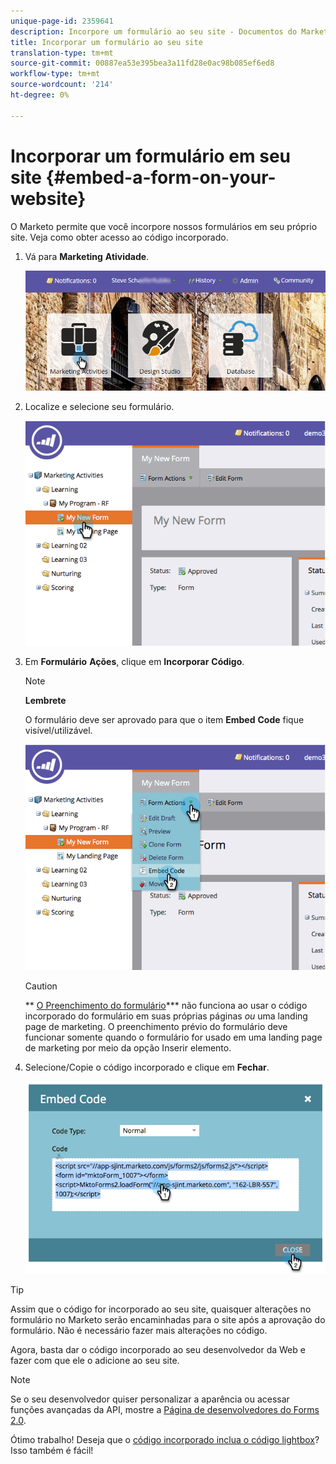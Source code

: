 ```yaml
---
unique-page-id: 2359641
description: Incorpore um formulário ao seu site - Documentos do Marketing - Documentação do produto
title: Incorporar um formulário ao seu site
translation-type: tm+mt
source-git-commit: 00887ea53e395bea3a11fd28e0ac98b085ef6ed8
workflow-type: tm+mt
source-wordcount: '214'
ht-degree: 0%

---
```



# Incorporar um formulário em seu site {#embed-a-form-on-your-website}

O Marketo permite que você incorpore nossos formulários em seu próprio site. Veja como obter acesso ao código incorporado.

1. Vá para **Marketing** **Atividade**.

   ![](assets/login-marketing-activities-4.png)

1. Localize e selecione seu formulário.

   ![](assets/image2014-9-15-12-3a12-3a14.png)

1. Em **Formulário** **Ações**, clique em **Incorporar** **Código**.

   >[!NOTE]
   >
   >**Lembrete**
   >
   >
   >O formulário deve ser aprovado para que o item **Embed** **Code** fique visível/utilizável.

   ![](assets/image2014-9-15-12-3a12-3a20.png)

   >[!CAUTION]
   >
   >** [O Preenchimento do formulário](../../../../product-docs/administration/settings/edit-landing-page-settings.md)*** não funciona ao usar o código incorporado do formulário em suas próprias páginas *ou* uma landing page de marketing. O preenchimento prévio do formulário deve funcionar somente quando o formulário for usado em uma landing page de marketing por meio da opção Inserir elemento.

1. Selecione/Copie o código incorporado e clique em **Fechar**.

   ![](assets/image2014-9-15-12-3a12-3a31.png)

>[!TIP]
>
>Assim que o código for incorporado ao seu site, quaisquer alterações no formulário no Marketo serão encaminhadas para o site após a aprovação do formulário. Não é necessário fazer mais alterações no código.

Agora, basta dar o código incorporado ao seu desenvolvedor da Web e fazer com que ele o adicione ao seu site.

>[!NOTE]
>
>Se o seu desenvolvedor quiser personalizar a aparência ou acessar funções avançadas da API, mostre a [Página de desenvolvedores do Forms 2.0](http://developers.marketo.com/documentation/websites/forms-2-0/).

Ótimo trabalho! Deseja que o [código incorporado inclua o código lightbox](use-a-form-in-a-lightbox.md)? Isso também é fácil!
